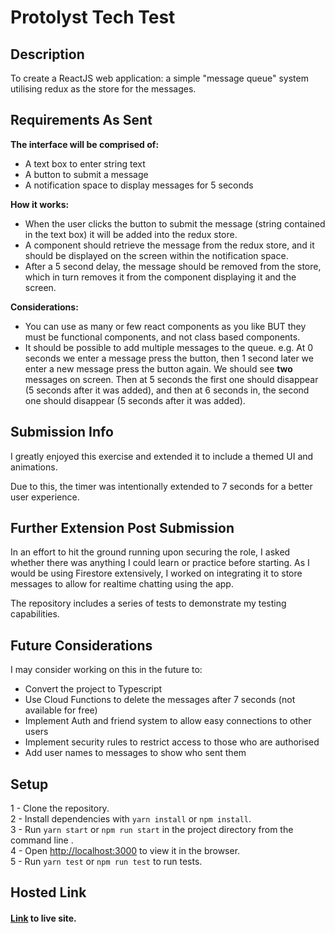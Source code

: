 # Protolyst Tech Test

## Description
To create a ReactJS web application: a simple "message queue" system utilising redux as the store for the messages.

## Requirements As Sent

**The interface will be comprised of:**
- A text box to enter string text
- A button to submit a message
- A notification space to display messages for 5 seconds
 
**How it works:**
- When the user clicks the button to submit the message (string contained in the text box) it will be added into the redux store.
- A component should retrieve the message from the redux store, and it should be displayed on the screen within the notification space.
- After a 5 second delay, the message should be removed from the store, which in turn removes it from the component displaying it and the screen.

**Considerations:**
 
- You can use as many or few react components as you like BUT they must be functional components, and not class based components.
- It should be possible to add multiple messages to the queue. e.g. At 0 seconds we enter a message press the button, then 1 second later we enter a new message press the button again. We should see **two** messages on screen. Then at 5 seconds the first one should disappear (5 seconds after it was added), and then at 6 seconds in, the second one should disappear (5 seconds after it was added).


## Submission Info
I greatly enjoyed this exercise and extended it to include a themed UI and animations.

Due to this, the timer was intentionally extended to 7 seconds for a better user experience.

## Further Extension Post Submission

In an effort to hit the ground running upon securing the role, I asked whether there was anything I could learn or practice before starting.
As I would be using Firestore extensively, I worked on integrating it to store messages to allow for realtime chatting using the app.

The repository includes a series of tests to demonstrate my testing capabilities.

## Future Considerations

I may consider working on this in the future to:
- Convert the project to Typescript
- Use Cloud Functions to delete the messages after 7 seconds (not available for free)
- Implement Auth and friend system to allow easy connections to other users
- Implement security rules to restrict access to those who are authorised
- Add user names to messages to show who sent them

## Setup
1 - Clone the repository.\
2 - Install dependencies with ```yarn install``` or ```npm install```.\
3 - Run ```yarn start``` or ```npm run start``` in the project directory from the command line .\
4 - Open [http://localhost:3000](http://localhost:3000) to view it in the browser.\
5 - Run ```yarn test``` or ```npm run test``` to run tests.

## Hosted Link
#### [Link](https://ghost-messenger.peterdev.co.uk/) to live site.
